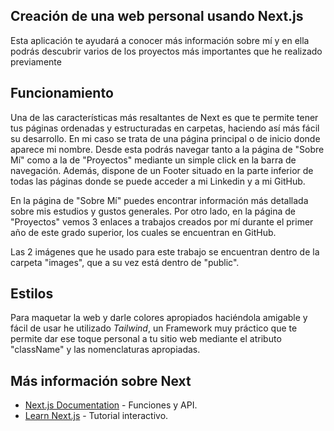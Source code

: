 
## Creación de una web personal usando Next.js

Esta aplicación te ayudará a conocer más información sobre mí y en ella podrás descubrir varios de los proyectos más importantes que he realizado previamente

## Funcionamiento

Una de las características más resaltantes de Next es que te permite tener tus páginas ordenadas y estructuradas en carpetas, haciendo así más fácil su desarrollo.
En mi caso se trata de una página principal o de inicio donde aparece mi nombre. Desde esta podrás navegar tanto a la página de "Sobre Mí" como a la de "Proyectos" mediante un simple click en la barra de navegación. Además, dispone de un Footer situado en la parte inferior de todas las páginas donde se puede acceder a mi Linkedin y a mi GitHub.

En la página de "Sobre Mí" puedes encontrar información más detallada sobre mis estudios y gustos generales. Por otro lado, en la página de "Proyectos" vemos 3 enlaces a trabajos creados por mí durante el primer año de este grado superior, los cuales se encuentran en GitHub.

Las 2 imágenes que he usado para este trabajo se encuentran dentro de la carpeta "images", que a su vez está dentro de "public".

## Estilos

Para maquetar la web y darle colores apropiados haciéndola amigable y fácil de usar he utilizado *Tailwind*, un Framework muy práctico que te permite dar ese toque personal a tu sitio web mediante el atributo "className" y las nomenclaturas apropiadas.

## Más información sobre Next

- [Next.js Documentation](https://nextjs.org/docs) - Funciones y API.
- [Learn Next.js](https://nextjs.org/learn) - Tutorial interactivo.



